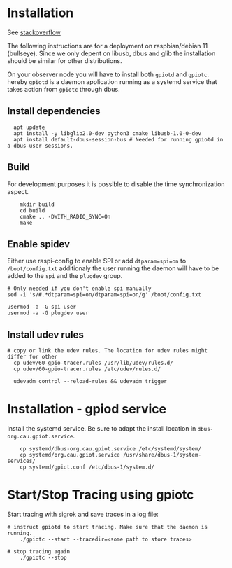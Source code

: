 # Installation
See [stackoverflow](https://serverfault.com/questions/892465/starting-systemd-services-sharing-a-session-d-bus-on-headless-system)

The following instructions are for a deployment on raspbian/debian 11 (bullseye).  Since we only
depent on libusb, dbus and glib the installation should be similar for other distributions.

On your observer node you will have to install both `gpiotd` and `gpiotc`. hereby `gpiotd` is a daemon
application running as a systemd service that takes action from `gpiotc` through dbus.

## Install dependencies
```
  apt update
  apt install -y libglib2.0-dev python3 cmake libusb-1.0-0-dev  
  apt install default-dbus-session-bus # Needed for running gpiotd in a dbus-user sessions.
```

## Build
For development purposes it is possible to disable the time synchronization aspect.
```
    mkdir build
    cd build
    cmake .. -DWITH_RADIO_SYNC=On
    make
```

## Enable spidev
Either use raspi-config to enable SPI or add `dtparam=spi=on` to `/boot/config.txt`
additionaly the user running the daemon will have to be added to the `spi`  and the `plugdev` group.
```
# Only needed if you don't enable spi manually
sed -i 's/#.*dtparam=spi=on/dtparam=spi=on/g' /boot/config.txt 

usermod -a -G spi user
usermod -a -G plugdev user
```

## Install udev rules
```
# copy or link the udev rules. The location for udev rules might differ for other
  cp udev/60-gpio-tracer.rules /usr/lib/udev/rules.d/
  cp udev/60-gpio-tracer.rules /etc/udev/rules.d/
  
  udevadm control --reload-rules && udevadm trigger
```

# Installation - gpiod service
Install the systemd service. Be sure to adapt the install location in `dbus-org.cau.gpiot.service`.
```
    cp systemd/dbus-org.cau.gpiot.service /etc/systemd/system/
    cp systemd/org.cau.gpiot.service /usr/share/dbus-1/system-services/
    cp systemd/gpiot.conf /etc/dbus-1/system.d/
```

# Start/Stop Tracing using gpiotc

Start tracing with sigrok and save traces in a log file:

```
# instruct gpiotd to start tracing. Make sure that the daemon is running.
    ./gpiotc --start --tracedir=<some path to store traces>
    
# stop tracing again
    ./gpiotc --stop
```
